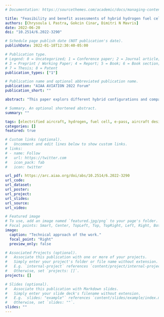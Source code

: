 ```yaml
---
# Documentation: https://sourcethemes.com/academic/docs/managing-content/

title: "Feasibility and benefit assessments of hybrid hydrogen fuel cell and battery configurations on a regional turboprop aircraft"
authors: [Chrysoula L Pastra, Gokcin Cinar, Dimitri N Mavris]
date: 2022-06-20
doi: "10.2514/6.2022-3290"

# Schedule page publish date (NOT publication's date).
publishDate: 2022-01-18T12:30:40-05:00

# Publication type.
# Legend: 0 = Uncategorized; 1 = Conference paper; 2 = Journal article;
# 3 = Preprint / Working Paper; 4 = Report; 5 = Book; 6 = Book section;
# 7 = Thesis; 8 = Patent
publication_types: ["1"]

# Publication name and optional abbreviated publication name.
publication: "AIAA AVIATION 2022 Forum"
publication_short: ""

abstract: "This paper explors different hybrid configurations and comparing their fuel burn benefits in an attempt to identify whether hybrid electric, hybrid with hydrogen fuel cells or a combination of the two will bring the aviation sector closer towards decarbonization. A notional turboprop regional aircraft based on the DeHaviland Dash 8 Q 400 was modeled using public domain data to create a baseline for present day. Then, technologies were infused to create a 2030 BIC vehicle, and finally, hybrid architectures were implemented to develop a hybrid 2030 BIC vehicle. An existing parallel hybrid electric architecture showed 10.3% fuel burn benefit compared to the baseline for a design mission of 1100 nmi. In this paper the polymer electrolyte membrane hydrogen fuel cell was infused for the same mission and the fuel burn benefits were calculated in addition to a combination of the PEMFC and the lithium-ion batteries for the same mission. Finally, seeing that the notional turboprop was based on the DASH 8 Q400, the typical mission fuel burn benefits were calculated for each of the configurations and were compared to the baseline."

# Summary. An optional shortened abstract.
summary: ""

tags: [electrified aircraft, hydrogen, fuel cell, e-pass, aircraft design, hybridization, power management, regional aircraft]
categories: []
featured: true

# Custom links (optional).
#   Uncomment and edit lines below to show custom links.
# links:
# - name: Follow
#   url: https://twitter.com
#   icon_pack: fab
#   icon: twitter

url_pdf: https://arc.aiaa.org/doi/abs/10.2514/6.2022-3290
url_code:
url_dataset:
url_poster:
url_project:
url_slides:
url_source:
url_video:

# Featured image
# To use, add an image named `featured.jpg/png` to your page's folder. 
# Focal points: Smart, Center, TopLeft, Top, TopRight, Left, Right, BottomLeft, Bottom, BottomRight.
image:
  caption: "Technical approach of the work."
  focal_point: "Right"
  preview_only: false

# Associated Projects (optional).
#   Associate this publication with one or more of your projects.
#   Simply enter your project's folder or file name without extension.
#   E.g. `internal-project` references `content/project/internal-project/index.md`.
#   Otherwise, set `projects: []`.
projects: []

# Slides (optional).
#   Associate this publication with Markdown slides.
#   Simply enter your slide deck's filename without extension.
#   E.g. `slides: "example"` references `content/slides/example/index.md`.
#   Otherwise, set `slides: ""`.
slides: ""
---
```



